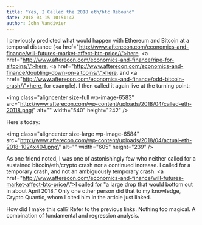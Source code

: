 ```yaml
---
title: "Yes, I Called the 2018 eth/btc Rebound"
date: 2018-04-15 10:51:47
author: John Vandivier
---
```




I previously predicted what would happen with Ethereum and Bitcoin at a temporal distance (<a href=\"http://www.afterecon.com/economics-and-finance/will-futures-market-affect-btc-price/\">here</a>, <a href=\"http://www.afterecon.com/economics-and-finance/ripe-for-altcoins/\">here</a>, <a href=\"http://www.afterecon.com/economics-and-finance/doubling-down-on-altcoins/\">here</a>, and <a href=\"http://www.afterecon.com/economics-and-finance/odd-bitcoin-crash/\">here</a>, for example). I then called it again live at the turning point:

<img class=\"aligncenter size-full wp-image-6583\" src=\"http://www.afterecon.com/wp-content/uploads/2018/04/called-eth-20118.png\" alt=\"\" width=\"540\" height=\"242\" />

Here's today:

<img class=\"aligncenter size-large wp-image-6584\" src=\"http://www.afterecon.com/wp-content/uploads/2018/04/actual-eth-2018-1024x404.png\" alt=\"\" width=\"605\" height=\"239\" />

As one friend noted, I was one of astonishingly few who neither called for a sustained bitcoin/eth/crypto crash nor a continued increase. I called for a temporary crash, and not an ambiguously temporary crash. <a href=\"http://www.afterecon.com/economics-and-finance/will-futures-market-affect-btc-price/\">I called</a> for \"a large drop that would bottom out in about April 2018.\" Only one other person did that to my knowledge, Crypto Quantic, whom I cited him in the article just linked.

How did I make this call? Refer to the previous links. Nothing too magical. A combination of fundamental and regression analysis.